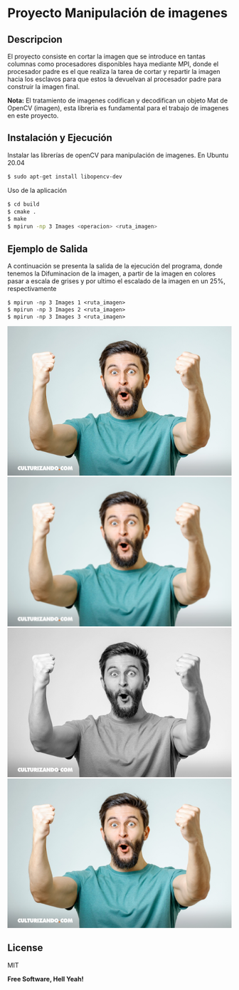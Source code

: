 # Proyecto Manipulación de imagenes

## Descripcion
El proyecto consiste en cortar la imagen que se introduce en tantas columnas como procesadores disponibles haya mediante MPI, donde el procesador padre es el que realiza la tarea de cortar y repartir la imagen hacia los esclavos para que estos la devuelvan al procesador padre para construir la imagen final.

**Nota:** El tratamiento de imagenes codifican y decodifican un objeto Mat de OpenCV (imagen), esta libreria es fundamental para el trabajo de imagenes en este proyecto.
 
## Instalación y Ejecución

Instalar las librerías de openCV para manipulación de imagenes.
En Ubuntu 20.04
```sh
$ sudo apt-get install libopencv-dev
```

Uso de la aplicación
```sh
$ cd build
$ cmake .
$ make
$ mpirun -np 3 Images <operacion> <ruta_imagen>
```
## Ejemplo de Salida

A continuación se presenta la salida de la ejecución del programa, donde tenemos la Difuminacion de la imagen, a partir de la imagen en colores pasar a escala de grises y por ultimo el escalado de la imagen en un 25%, respectivamente
```
$ mpirun -np 3 Images 1 <ruta_imagen>
$ mpirun -np 3 Images 2 <ruta_imagen>
$ mpirun -np 3 Images 3 <ruta_imagen>
```
![Imagen original](https://github.com/luisfelipej/proyectosParalela2020/blob/master/openMPI/img-examples/hombre-feliz.png)
![Difuminado](https://github.com/luisfelipej/proyectosParalela2020/blob/master/openMPI/img-examples/operacion_1_20200812170128.png)
![Escala de grises](https://github.com/luisfelipej/proyectosParalela2020/blob/master/openMPI/img-examples/operacion_2_20200812170137.png)
![Escalado de imagen en un 25%](https://github.com/luisfelipej/proyectosParalela2020/blob/master/openMPI/img-examples/operacion_3_20200812170144.png)

## License

MIT

**Free Software, Hell Yeah!**
